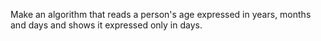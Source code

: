 Make an algorithm that reads a person's age expressed in years, months and days and shows it expressed only in days.
